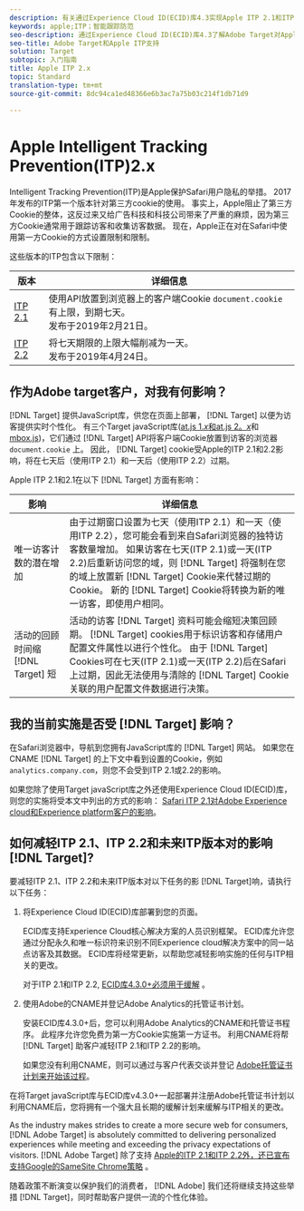 ```yaml
---
description: 有关通过Experience Cloud ID(ECID)库4.3实现Apple ITP 2.1和ITP 2.2的Target支持的信息。
keywords: apple;ITP；智能跟踪防范
seo-description: 通过Experience Cloud ID(ECID)库4.3了解Adobe Target对Apple ITP 2.1和ITP 2.2的支持信息。
seo-title: Adobe Target和Apple ITP支持
solution: Target
subtopic: 入门指南
title: Apple ITP 2.x
topic: Standard
translation-type: tm+mt
source-git-commit: 8dc94ca1ed48366e6b3ac7a75b03c214f1db71d9

---
```



# Apple Intelligent Tracking Prevention(ITP)2.x

Intelligent Tracking Prevention(ITP)是Apple保护Safari用户隐私的举措。 2017年发布的ITP第一个版本针对第三方cookie的使用。 事实上，Apple阻止了第三方Cookie的整体，这反过来又给广告科技和科技公司带来了严重的麻烦，因为第三方Cookie通常用于跟踪访客和收集访客数据。 现在，Apple正在对在Safari中使用第一方Cookie的方式设置限制和限制。

这些版本的ITP包含以下限制：

| 版本 | 详细信息 |
| --- | --- |
| [ITP 2.1](https://webkit.org/blog/8613/intelligent-tracking-prevention-2-1/) | 使用API放置到浏览器上的客户端Cookie `document.cookie` 有上限，到期七天。<br>发布于2019年2月21日。 |
| [ITP 2.2](https://webkit.org/blog/8828/intelligent-tracking-prevention-2-2/) | 将七天期限的上限大幅削减为一天。<br>发布于2019年4月24日。 |

## 作为Adobe target客户，对我有何影响？

[!DNL Target] 提供JavaScript库，供您在页面上部署， [!DNL Target] 以便为访客提供实时个性化。 有三个Target javaScript库([at.js 1.*x*&#x200B;和at.js 2。*x*](/help/c-implementing-target/c-implementing-target-for-client-side-web/c-how-atjs-works/how-atjs-works.md)和 [mbox.js](/help/c-implementing-target/c-implementing-target-for-client-side-web/t-mbox-download/mbox-download.md))，它们通过 [!DNL Target] API将客户端Cookie放置到访客的浏览器 `document.cookie` 上。 因此， [!DNL Target] cookie受Apple的ITP 2.1和2.2影响，将在七天后（使用ITP 2.1）和一天后（使用ITP 2.2）过期。

Apple ITP 2.1和2.1在以下 [!DNL Target] 方面有影响：

| 影响 | 详细信息 |
| --- | --- |
| 唯一访客计数的潜在增加 | 由于过期窗口设置为七天（使用ITP 2.1）和一天（使用ITP 2.2），您可能会看到来自Safari浏览器的独特访客数量增加。 如果访客在七天(ITP 2.1)或一天(ITP 2.2)后重新访问您的域，则 [!DNL Target] 将强制在您的域上放置新 [!DNL Target] Cookie来代替过期的Cookie。 新的 [!DNL Target] Cookie将转换为新的唯一访客，即使用户相同。 |
| 活动的回顾时间缩 [!DNL Target] 短 | 活动的访客 [!DNL Target] 资料可能会缩短决策回顾期。 [!DNL Target] cookies用于标识访客和存储用户配置文件属性以进行个性化。 由于 [!DNL Target] Cookies可在七天(ITP 2.1)或一天(ITP 2.2)后在Safari上过期，因此无法使用与清除的 [!DNL Target] Cookie关联的用户配置文件数据进行决策。 |

## 我的当前实施是否受 [!DNL Target] 影响？

在Safari浏览器中，导航到您拥有JavaScript库的 [!DNL Target] 网站。 如果您在CNAME [!DNL Target] 的上下文中看到设置的Cookie，例如 `analytics.company.com`，则您不会受到ITP 2.1或2.2的影响。

如果您除了使用Target javaScript库之外还使用Experience Cloud ID(ECID)库，则您的实施将受本文中列出的方式的影响： [Safari ITP 2.1对Adobe Experience cloud和Experience platform客户的影响](https://medium.com/adobetech/safari-itp-2-1-impact-on-adobe-experience-cloud-customers-9439cecb55ac)。

## 如何减轻ITP 2.1、ITP 2.2和未来ITP版本对的影响 [!DNL Target]?

要减轻ITP 2.1、ITP 2.2和未来ITP版本对以下任务的影 [!DNL Target]响，请执行以下任务：

1. 将Experience Cloud ID(ECID)库部署到您的页面。

   ECID库支持Experience Cloud核心解决方案的人员识别框架。 ECID库允许您通过分配永久和唯一标识符来识别不同Experience cloud解决方案中的同一站点访客及其数据。 ECID库将经常更新，以帮助您减轻影响实施的任何与ITP相关的更改。

   对于ITP 2.1和ITP 2.2, [ECID库4.3.0+必须用于缓解](https://docs.adobe.com/content/help/en/id-service/using/release-notes/release-notes.html) 。

1. 使用Adobe的CNAME并登记Adobe Analytics的托管证书计划。

   安装ECID库4.3.0+后，您可以利用Adobe Analytics的CNAME和托管证书程序。 此程序允许您免费为第一方Cookie实施第一方证书。 利用CNAME将帮 [!DNL Target] 助客户减轻ITP 2.1和ITP 2.2的影响。

   如果您没有利用CNAME，则可以通过与客户代表交谈并登记 [Adobe托管证书计划来开始该过程](https://docs.adobe.com/content/help/en/core-services/interface/ec-cookies/cookies-first-party.html#adobe-managed-certificate-program)。

在将Target javaScript库与ECID库v4.3.0+一起部署并注册Adobe托管证书计划以利用CNAME后，您将拥有一个强大且长期的缓解计划来缓解与ITP相关的更改。

As the industry makes strides to create a more secure web for consumers, [!DNL Adobe Target] is absolutely committed to delivering personalized experiences while meeting and exceeding the privacy expectations of visitors. [!DNL Adobe Target] 除了支持 [Apple的ITP 2.1和ITP 2.2外，还已宣布支持Google的SameSite Chrome策略](/help/c-implementing-target/c-considerations-before-you-implement-target/c-privacy/google-chrome-samesite-cookie-policies.md) 。

随着政策不断演变以保护我们的消费者， [!DNL Adobe] 我们还将继续支持这些举措 [!DNL Target]，同时帮助客户提供一流的个性化体验。
